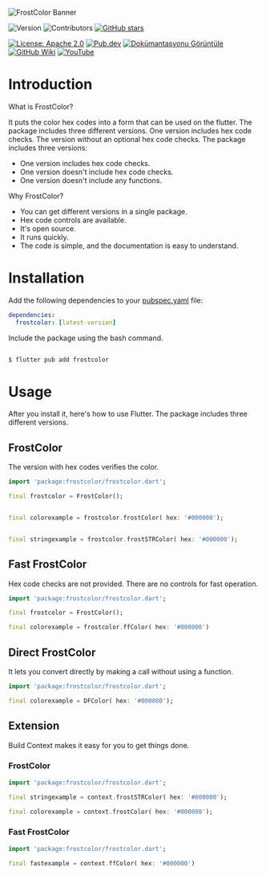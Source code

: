 
![FrostColor Banner](https://raw.githubusercontent.com/sinanuygun7/frostcolor/main/images/banner.png)

![Version](https://img.shields.io/badge/Version-0.9.8-blue)
![Contributors](https://img.shields.io/github/contributors/sinanuygun7/frostcolor)
[![GitHub stars](https://img.shields.io/github/stars/sinanuygun7/frostcolor?style=social)](https://github.com/sinanuygun7/frostcolor)

[![License: Apache 2.0](https://img.shields.io/badge/License-Apache%202.0-blue.svg)](https://opensource.org/licenses/Apache-2.0)
[![Pub.dev](https://img.shields.io/pub/v/frostcolor.svg)](https://pub.dev/packages/frostcolor)
[![Dokümantasyonu Görüntüle](https://img.shields.io/badge/Documentation-v0.9.8-brightgreen.svg)](https://pub.dev/documentation/frostcolor/latest/)
[![GitHub Wiki](https://img.shields.io/badge/Wiki-Available-blue)](https://github.com/sinanuygun7/frostcolor/wiki)
[![YouTube](https://img.shields.io/badge/YouTube-Subscribe-red)](https://www.youtube.com/@frosTalonCode)

# Introduction

What is FrostColor?

It puts the color hex codes into a form that can be used on the flutter. The package includes three different versions.  One version includes hex code checks. The version without an optional hex code checks. The package includes three versions:

* One version includes hex code checks.
* One version doesn't include hex code checks.
* One version doesn't include any functions.

Why FrostColor?

* You can get different versions in a single package.
* Hex code controls are available.
* It's open source.
* It runs quickly.
* The code is simple, and the documentation is easy to understand.
  
# Installation

Add the following dependencies to your [pubspec.yaml](pubspec.yaml) file:

```yaml
dependencies:
  frostcolor: [latest-version]
```

Include the package using the bash command.

```bash

$ flutter pub add frostcolor

```

# Usage

After you install it, here's how to use Flutter. The package includes three different versions.

## FrostColor

The version with hex codes verifies the color.

```dart
import 'package:frostcolor/frostcolor.dart';

final frostcolor = FrostColor();


final colorexample = frostcolor.frostColor( hex: '#000000');


final stringexample = frostcolor.frostSTRColor( hex: '#000000');
```

## Fast FrostColor

Hex code checks are not provided. There are no controls for fast operation.

```dart
import 'package:frostcolor/frostcolor.dart';

final frostcolor = FrostColor();

final colorexample = frostcolor.ffColor( hex: '#000000')

```

## Direct FrostColor

It lets you convert directly by making a call without using a function.

```dart
import 'package:frostcolor/frostcolor.dart';

final colorexample = DFColor( hex: '#000000');

```

## Extension

Build Context makes it easy for you to get things done.

### FrostColor

```dart
import 'package:frostcolor/frostcolor.dart';

final stringexample = context.frostSTRColor( hex: '#000000');

final colorexample = context.frostColor( hex: '#000000');

```

### Fast FrostColor

```dart
import 'package:frostcolor/frostcolor.dart';

final fastexample = context.ffColor( hex: '#000000')

```
